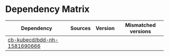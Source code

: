 # Dependency Matrix

Dependency | Sources | Version | Mismatched versions
---------- | ------- | ------- | -------------------
[cb-kubecd/bdd-nh-1581690666](https://github.com/cb-kubecd/bdd-nh-1581690666.git) |  | []() | 
